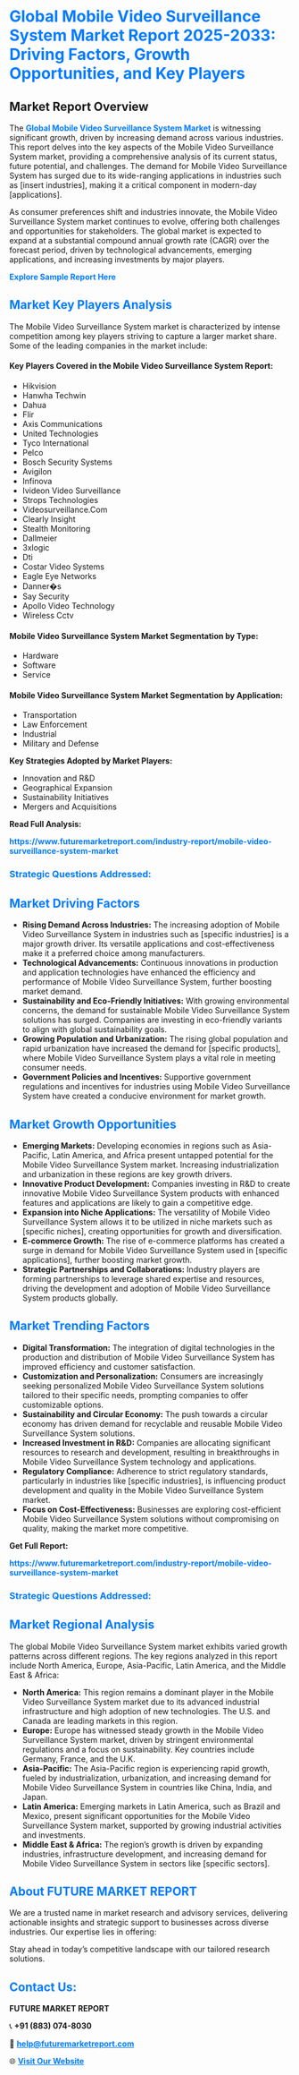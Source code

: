 <h1 style="color: #007BFF;">Global Mobile Video Surveillance System Market Report 2025-2033: Driving Factors, Growth Opportunities, and Key Players</h1>

<section id="overview">
<h2>Market Report Overview</h2>
<p>The <a href="https://www.futuremarketreport.com/industry-report/mobile-video-surveillance-system-market" style="color: #007BFF; text-decoration: none;"><strong>Global Mobile Video Surveillance System Market</strong></a> is witnessing significant growth, driven by increasing demand across various industries. This report delves into the key aspects of the Mobile Video Surveillance System market, providing a comprehensive analysis of its current status, future potential, and challenges. The demand for Mobile Video Surveillance System has surged due to its wide-ranging applications in industries such as [insert industries], making it a critical component in modern-day [applications].</p>
<p>As consumer preferences shift and industries innovate, the Mobile Video Surveillance System market continues to evolve, offering both challenges and opportunities for stakeholders. The global market is expected to expand at a substantial compound annual growth rate (CAGR) over the forecast period, driven by technological advancements, emerging applications, and increasing investments by major players.</p>
</section>

<section id="overview">
<p><a href="https://www.futuremarketreport.com/request-sample/reportId=104600" style="color: #007BFF; text-decoration: none;"><strong>Explore Sample Report Here</strong></a></p>
</section>

<section id="key-players">
<h2 style="color: #007BFF;">Market Key Players Analysis</h2>
<p>The Mobile Video Surveillance System market is characterized by intense competition among key players striving to capture a larger market share. Some of the leading companies in the market include:</p>
<h4>Key Players Covered in the Mobile Video Surveillance System Report:</h4>
<ul><li>Hikvision</li><li>Hanwha Techwin</li><li>Dahua</li><li>Flir</li><li>Axis Communications</li><li>United Technologies</li><li>Tyco International</li><li>Pelco</li><li>Bosch Security Systems</li><li>Avigilon</li><li>Infinova</li><li>Ivideon Video Surveillance</li><li>Strops Technologies</li><li>Videosurveillance.Com</li><li>Clearly Insight</li><li>Stealth Monitoring</li><li>Dallmeier</li><li>3xlogic</li><li>Dti</li><li>Costar Video Systems</li><li>Eagle Eye Networks</li><li>Danner�s</li><li>Say Security</li><li>Apollo Video Technology</li><li>Wireless Cctv</li></ul>
<h4>Mobile Video Surveillance System Market Segmentation by Type:</h4>
<ul><li>Hardware</li><li>Software</li><li>Service</li></ul>

<h4>Mobile Video Surveillance System Market Segmentation by Application:</h4>
<ul><li>Transportation</li><li>Law Enforcement</li><li>Industrial</li><li>Military and Defense</li></ul>
<p><strong>Key Strategies Adopted by Market Players:</strong></p>
<ul>
<li>Innovation and R&D</li>
<li>Geographical Expansion</li>
<li>Sustainability Initiatives</li>
<li>Mergers and Acquisitions</li>
</ul>
</section>

<section>
<p><strong>Read Full Analysis: </strong></p><a href="https://www.futuremarketreport.com/industry-report/mobile-video-surveillance-system-market" style="color: #007BFF; text-decoration: none;"><strong>https://www.futuremarketreport.com/industry-report/mobile-video-surveillance-system-market</strong></a>
<h3 style="color: #007BFF;">Strategic Questions Addressed:</h3>
</section>

<section id="driving-factors">
<h2 style="color: #007BFF;">Market Driving Factors</h2>
<ul>
<li><strong>Rising Demand Across Industries:</strong> The increasing adoption of Mobile Video Surveillance System in industries such as [specific industries] is a major growth driver. Its versatile applications and cost-effectiveness make it a preferred choice among manufacturers.</li>
<li><strong>Technological Advancements:</strong> Continuous innovations in production and application technologies have enhanced the efficiency and performance of Mobile Video Surveillance System, further boosting market demand.</li>
<li><strong>Sustainability and Eco-Friendly Initiatives:</strong> With growing environmental concerns, the demand for sustainable Mobile Video Surveillance System solutions has surged. Companies are investing in eco-friendly variants to align with global sustainability goals.</li>
<li><strong>Growing Population and Urbanization:</strong> The rising global population and rapid urbanization have increased the demand for [specific products], where Mobile Video Surveillance System plays a vital role in meeting consumer needs.</li>
<li><strong>Government Policies and Incentives:</strong> Supportive government regulations and incentives for industries using Mobile Video Surveillance System have created a conducive environment for market growth.</li>
</ul>
</section>

<section id="growth-opportunities">
<h2 style="color: #007BFF;">Market Growth Opportunities</h2>
<ul>
<li><strong>Emerging Markets:</strong> Developing economies in regions such as Asia-Pacific, Latin America, and Africa present untapped potential for the Mobile Video Surveillance System market. Increasing industrialization and urbanization in these regions are key growth drivers.</li>
<li><strong>Innovative Product Development:</strong> Companies investing in R&D to create innovative Mobile Video Surveillance System products with enhanced features and applications are likely to gain a competitive edge.</li>
<li><strong>Expansion into Niche Applications:</strong> The versatility of Mobile Video Surveillance System allows it to be utilized in niche markets such as [specific niches], creating opportunities for growth and diversification.</li>
<li><strong>E-commerce Growth:</strong> The rise of e-commerce platforms has created a surge in demand for Mobile Video Surveillance System used in [specific applications], further boosting market growth.</li>
<li><strong>Strategic Partnerships and Collaborations:</strong> Industry players are forming partnerships to leverage shared expertise and resources, driving the development and adoption of Mobile Video Surveillance System products globally.</li>
</ul>
</section>

<section id="trending-factors">
<h2 style="color: #007BFF;">Market Trending Factors</h2>
<ul>
<li><strong>Digital Transformation:</strong> The integration of digital technologies in the production and distribution of Mobile Video Surveillance System has improved efficiency and customer satisfaction.</li>
<li><strong>Customization and Personalization:</strong> Consumers are increasingly seeking personalized Mobile Video Surveillance System solutions tailored to their specific needs, prompting companies to offer customizable options.</li>
<li><strong>Sustainability and Circular Economy:</strong> The push towards a circular economy has driven demand for recyclable and reusable Mobile Video Surveillance System solutions.</li>
<li><strong>Increased Investment in R&D:</strong> Companies are allocating significant resources to research and development, resulting in breakthroughs in Mobile Video Surveillance System technology and applications.</li>
<li><strong>Regulatory Compliance:</strong> Adherence to strict regulatory standards, particularly in industries like [specific industries], is influencing product development and quality in the Mobile Video Surveillance System market.</li>
<li><strong>Focus on Cost-Effectiveness:</strong> Businesses are exploring cost-efficient Mobile Video Surveillance System solutions without compromising on quality, making the market more competitive.</li>
</ul>
</section>

<section>
<p><strong>Get Full Report: </strong></p><a href="https://www.futuremarketreport.com/industry-report/mobile-video-surveillance-system-market" style="color: #007BFF; text-decoration: none;"><strong>https://www.futuremarketreport.com/industry-report/mobile-video-surveillance-system-market</strong></a>
<h3 style="color: #007BFF;">Strategic Questions Addressed:</h3>
</section>


<section id="regional-analysis">
<h2 style="color: #007BFF;">Market Regional Analysis</h2>
<p>The global Mobile Video Surveillance System market exhibits varied growth patterns across different regions. The key regions analyzed in this report include North America, Europe, Asia-Pacific, Latin America, and the Middle East & Africa:</p>
<ul>
<li><strong>North America:</strong> This region remains a dominant player in the Mobile Video Surveillance System market due to its advanced industrial infrastructure and high adoption of new technologies. The U.S. and Canada are leading markets in this region.</li>
<li><strong>Europe:</strong> Europe has witnessed steady growth in the Mobile Video Surveillance System market, driven by stringent environmental regulations and a focus on sustainability. Key countries include Germany, France, and the U.K.</li>
<li><strong>Asia-Pacific:</strong> The Asia-Pacific region is experiencing rapid growth, fueled by industrialization, urbanization, and increasing demand for Mobile Video Surveillance System in countries like China, India, and Japan.</li>
<li><strong>Latin America:</strong> Emerging markets in Latin America, such as Brazil and Mexico, present significant opportunities for the Mobile Video Surveillance System market, supported by growing industrial activities and investments.</li>
<li><strong>Middle East & Africa:</strong> The region’s growth is driven by expanding industries, infrastructure development, and increasing demand for Mobile Video Surveillance System in sectors like [specific sectors].</li>
</ul>
</section>

<footer>
<h2 style="color: #007BFF;">About FUTURE MARKET REPORT</h2>
<p>We are a trusted name in market research and advisory services, delivering actionable insights and strategic support to businesses across diverse industries. Our expertise lies in offering:</p>

<p>Stay ahead in today’s competitive landscape with our tailored research solutions.</p>

<h2 style="color: #007BFF;">Contact Us:</h2>
<p><strong>FUTURE MARKET REPORT</strong></p>
<p>📞 <strong>+91 (883) 074-8030</strong></p>
<p>📧 <strong><a href="mailto:help@futuremarketreport.com" style="color: #007BFF;">help@futuremarketreport.com</a></strong></p>
<p>🌐 <strong><a href="https://www.futuremarketreport.com/" style="color: #007BFF;">Visit Our Website</a></strong></p>
</footer>